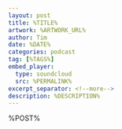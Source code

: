 ```yaml
---
layout: post
title: %TITLE%
artwork: %ARTWORK_URL%
author: Tim
date: %DATE%
categories: podcast
tag: [%TAGS%]
embed_player:
  type: soundcloud
  src: %PERMALINK%
excerpt_separator: <!--more-->
description: %DESCRIPTION%
---
```

%POST%